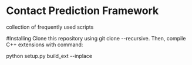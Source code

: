 # Contact Prediction Framework
collection of frequently used scripts

#Installing
Clone this repository using git clone --recursive. 
Then, compile C++ extensions with command:

 python setup.py build_ext --inplace
